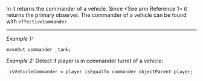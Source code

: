 In <See o Reference p> it returns the commander of a vehicle. Since <See arm Reference 1> it returns the primary observer. The commander of a vehicle can be found with `effectiveCommander`.


---
*Example 1:*
```sqf
moveOut commander _tank;
```

*Example 2:*
Detect if player is in commander turret of a vehicle:

```sqf
_isVehicleCommander = player isEqualTo commander objectParent player;
```